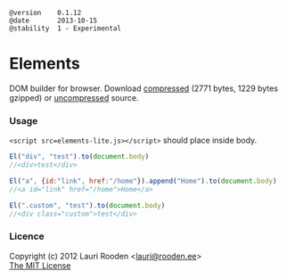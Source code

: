 
[1]: https://raw.github.com/litejs/elements-lite/master/min.elements.js
[2]: https://raw.github.com/litejs/elements-lite/master/elements.js


    @version    0.1.12
    @date       2013-10-15
    @stability  1 - Experimental


Elements
========

DOM builder for browser.
Download [compressed][1] 
(2771 bytes, 1229 bytes gzipped)
or [uncompressed][2] source.


### Usage

`<script src=elements-lite.js></script>` should place inside body.

```javascript
El("div", "test").to(document.body)
//<div>test</div>

El("a", {id:"link", href:"/home"}).append("Home").to(document.body)
//<a id="link" href="/home">Home</a>

El(".custom", "test").to(document.body)
//<div class="custom">test</div>
```


### Licence

Copyright (c) 2012 Lauri Rooden &lt;lauri@rooden.ee&gt;  
[The MIT License](http://lauri.rooden.ee/mit-license.txt)


